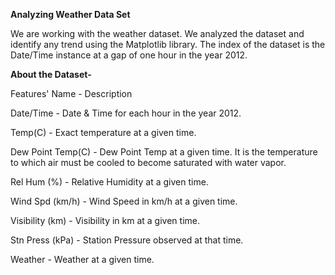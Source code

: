 **Analyzing Weather Data Set**

We are working with the weather dataset. We analyzed the dataset and identify any trend using the Matplotlib library. 
The index of the dataset is the Date/Time instance at a gap of one hour in the year 2012.

**About the Dataset-**

Features' Name      -	         Description

Date/Time 	        - Date & Time for each hour in the year 2012.

Temp(C) 	          - Exact temperature at a given time.

Dew Point Temp(C) 	- Dew Point Temp at a given time. It is the temperature to which air must be cooled to become saturated with water vapor.

Rel Hum (%) 	      - Relative Humidity at a given time.

Wind Spd (km/h) 	  - Wind Speed in km/h at a given time.

Visibility (km) 	  - Visibility in km at a given time.

Stn Press (kPa) 	  - Station Pressure observed at that time.

Weather 	          - Weather at a given time.
